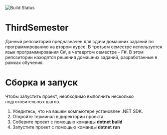 ![Build Status](https://github.com/iamyblitz/SecondCourse/workflows/Build/badge.svg)

# ThirdSemester
Данный репозиторий предназначен для сдачи домашних заданий по программированию на втором курсе. В третьем семестре используется язык программирования C#, в четвертом семестре - F#. В этом репозитории находятся решения домашних заданий, разработанные в рамках обучения.
# Сборка и запуск
Чтобы запустить проект, необходимо выполнить несколько подготовительных шагов.

1. Убедитесь, что на вашем компьютере установлен .NET SDK.
2. Откройте терминал в директории проекта.
3. Соберите проект с помощью команды **dotnet build**
4. Запустите проект с помощью команды **dotnet run**
